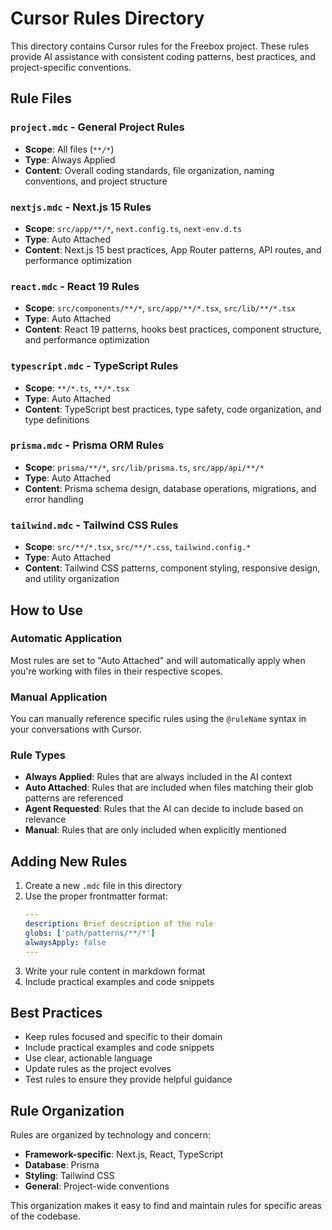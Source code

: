 # Cursor Rules Directory

This directory contains Cursor rules for the Freebox project. These rules provide AI assistance with consistent coding patterns, best practices, and project-specific conventions.

## Rule Files

### `project.mdc` - General Project Rules

- **Scope**: All files (`**/*`)
- **Type**: Always Applied
- **Content**: Overall coding standards, file organization, naming conventions, and project structure

### `nextjs.mdc` - Next.js 15 Rules

- **Scope**: `src/app/**/*`, `next.config.ts`, `next-env.d.ts`
- **Type**: Auto Attached
- **Content**: Next.js 15 best practices, App Router patterns, API routes, and performance optimization

### `react.mdc` - React 19 Rules

- **Scope**: `src/components/**/*`, `src/app/**/*.tsx`, `src/lib/**/*.tsx`
- **Type**: Auto Attached
- **Content**: React 19 patterns, hooks best practices, component structure, and performance optimization

### `typescript.mdc` - TypeScript Rules

- **Scope**: `**/*.ts`, `**/*.tsx`
- **Type**: Auto Attached
- **Content**: TypeScript best practices, type safety, code organization, and type definitions

### `prisma.mdc` - Prisma ORM Rules

- **Scope**: `prisma/**/*`, `src/lib/prisma.ts`, `src/app/api/**/*`
- **Type**: Auto Attached
- **Content**: Prisma schema design, database operations, migrations, and error handling

### `tailwind.mdc` - Tailwind CSS Rules

- **Scope**: `src/**/*.tsx`, `src/**/*.css`, `tailwind.config.*`
- **Type**: Auto Attached
- **Content**: Tailwind CSS patterns, component styling, responsive design, and utility organization

## How to Use

### Automatic Application

Most rules are set to "Auto Attached" and will automatically apply when you're working with files in their respective scopes.

### Manual Application

You can manually reference specific rules using the `@ruleName` syntax in your conversations with Cursor.

### Rule Types

- **Always Applied**: Rules that are always included in the AI context
- **Auto Attached**: Rules that are included when files matching their glob patterns are referenced
- **Agent Requested**: Rules that the AI can decide to include based on relevance
- **Manual**: Rules that are only included when explicitly mentioned

## Adding New Rules

1. Create a new `.mdc` file in this directory
2. Use the proper frontmatter format:
   ```yaml
   ---
   description: Brief description of the rule
   globs: ['path/patterns/**/*']
   alwaysApply: false
   ---
   ```
3. Write your rule content in markdown format
4. Include practical examples and code snippets

## Best Practices

- Keep rules focused and specific to their domain
- Include practical examples and code snippets
- Use clear, actionable language
- Update rules as the project evolves
- Test rules to ensure they provide helpful guidance

## Rule Organization

Rules are organized by technology and concern:

- **Framework-specific**: Next.js, React, TypeScript
- **Database**: Prisma
- **Styling**: Tailwind CSS
- **General**: Project-wide conventions

This organization makes it easy to find and maintain rules for specific areas of the codebase.
